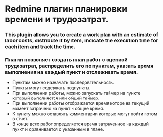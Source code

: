 # Redmine плагин планировки времени и трудозатрат.
### This plugin allows you to create a work plan with an estimate of labor costs, distribute it by item, indicate the execution time for each item and track the time.
### Плагин позволяет создать план работ с оценкой трудозатрат, распределить его по пунктам, указать время выполнения на каждый пункт и отслеживать время.
* Пунктам можно назначать последовательность.
* Пункты могут содержать подпункты.
* При выполнении работы, можно запускать таймер на пункте который выполняется или общий таймер.
* При выполнении работы отображается время которе на текущий момент затрачено на пункт и общее время.
* К пункту можно оставлять комментарии которые могут пойти потом в отчет.
* В конце всех работ определяется время затраченное на каждый пункт и сравнивается с указанным в плане.
